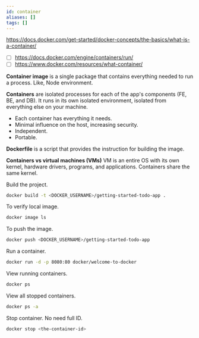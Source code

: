 ```yaml
---
id: container
aliases: []
tags: []
---
```


https://docs.docker.com/get-started/docker-concepts/the-basics/what-is-a-container/

- [ ] https://docs.docker.com/engine/containers/run/
- [ ] https://www.docker.com/resources/what-container/

**Container image** is a single package that contains everything needed to run a process. Like, Node environment.

**Containers** are isolated processes for each of the app's components (FE, BE, and DB). It runs in its own isolated environment, isolated from everything else on your machine.
- Each container has everything it needs.
- Minimal influence on the host, increasing security.
- Independent.
- Portable.

**Dockerfile** is a script that provides the instruction for building the image.

**Containers vs virtual machines (VMs)**
VM is an entire OS with its own kernel, hardware drivers, programs, and applications.
Containers share the same kernel.

Build the project.
```bash
docker build -t <DOCKER_USERNAME>/getting-started-todo-app .
```

To verify local image.
```bash
docker image ls
```

To push the image.
```bash
docker push <DOCKER_USERNAME>/getting-started-todo-app
```

Run a container.
```bash
docker run -d -p 8080:80 docker/welcome-to-docker
```

View running containers.
```bash
docker ps
```

View all stopped containers.
```bash
docker ps -a
```

Stop container.
No need full ID.
```bash
docker stop <the-container-id>
```
